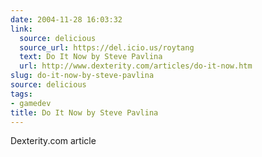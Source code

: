 ```yaml
---
date: 2004-11-28 16:03:32
link:
  source: delicious
  source_url: https://del.icio.us/roytang
  text: Do It Now by Steve Pavlina
  url: http://www.dexterity.com/articles/do-it-now.htm
slug: do-it-now-by-steve-pavlina
source: delicious
tags:
- gamedev
title: Do It Now by Steve Pavlina
---
```


Dexterity.com article